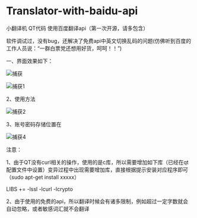 # Translator-with-baidu-api
小翻译机 QT代码 使用百度翻译api（第一次开源，请多包含）

软件调试过，没有bug，还解决了免费api中英文切换乱码的问题(仿佛听到百度的工作人员说：“一群白票党还想用好货，呵呵！！”)

一、界面效果如下：

  ![捕获](https://user-images.githubusercontent.com/95950085/163393389-8c6e5c01-4054-45d6-9b49-5ea9fba01787.PNG)
  
![捕获1](https://user-images.githubusercontent.com/95950085/163393421-4998c679-7cf2-44cf-97a3-2484f1925ded.PNG)


2、使用方法

 ![捕获2](https://user-images.githubusercontent.com/95950085/163393442-f22cf06c-a7ba-4ba3-b5a0-adac76666ea8.PNG)
 
 
3、账号密码存储位置在

 ![捕获4](https://user-images.githubusercontent.com/95950085/163393465-ee63b0d5-4d7f-44a1-8c36-e1b4b7980542.PNG)
 
 
注意：

1、由于QT没有curl相关的操作，使用的是c库，所以需要增加如下库（已经在qt配置文件中设置）变异过程中出现需要增加库，直接根据提示安装对应程序即可（sudo apt-get install xxxxx）

LIBS += -lssl -lcurl -lcrypto

2、由于使用的免费的api，所以翻译时候会有诸多限制，例如超过一定字数就会自动忽略，或者敏感词汇就不会翻译

